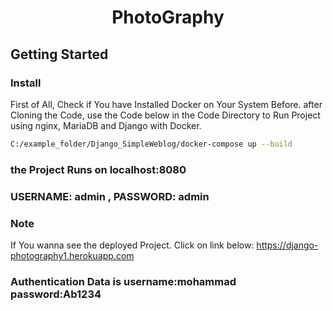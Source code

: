 <div  align="center">
<h1  align="center">PhotoGraphy</h1>
</div>

## Getting Started

### Install
First of All, Check if You have Installed Docker on Your System Before.
after Cloning the Code, use the Code below in the Code Directory to Run Project using nginx, MariaDB and Django with Docker.


```bash
C:/example_folder/Django_SimpleWeblog/docker-compose up --build
```
### the Project Runs on localhost:8080

### USERNAME: admin , PASSWORD: admin

### Note
If You wanna see the deployed Project. Click on link below:
<a>https://django-photography1.herokuapp.com<a/>
### Authentication Data is username:mohammad password:Ab1234
